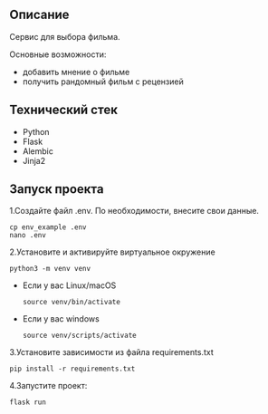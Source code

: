 ## Описание
Сервис для выбора фильма.

Основные возможности:
- добавить мнение о фильме
- получить рандомный фильм с рецензией

## Технический стек
- Python
- Flask
- Alembic
- Jinja2

## Запуск проекта

1.Создайте файл .env. По необходимости, внесите свои данные.
```
cp env_example .env
nano .env
```

2.Установите и активируйте виртуальное окружение

```
python3 -m venv venv
```

* Если у вас Linux/macOS

    ```
    source venv/bin/activate
    ```

* Если у вас windows

    ```
    source venv/scripts/activate
    ```

3.Установите зависимости из файла requirements.txt
```
pip install -r requirements.txt
``` 


4.Запустите проект:

```
flask run
```